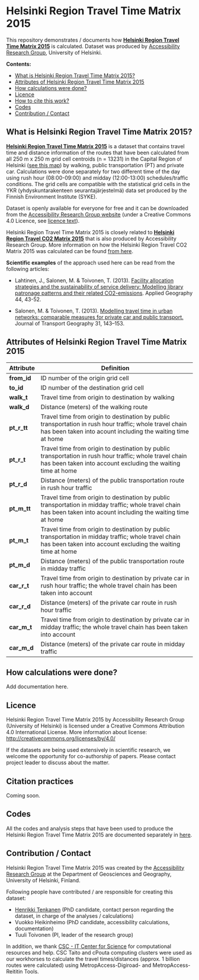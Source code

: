 # Helsinki Region Travel Time Matrix 2015
This repository demonstrates / documents how __[Helsinki Region Travel Time Matrix 2015](http://blogs.helsinki.fi/accessibility/helsinki-region-travel-time-matrix-2015/)__ is calculated. 
Dataset was produced by [Accessibility Research Group](http://www.helsinki.fi/science/accessibility), University of Helsinki.

__Contents:__

- [What is Helsinki Region Travel Time Matrix 2015?](#what-is)
- [Attributes of Helsinki Region Travel Time Matrix 2015](#attributes)
- [How calculations were done?](#calculations)
- [Licence](#license)
- [How to cite this work?](#how-to-cite)
- [Codes](#codes)
- [Contribution / Contact](#contact)

## <a name="what-is"></a>What is Helsinki Region Travel Time Matrix 2015?
 
[__Helsinki Region Travel Time Matrix 2015__](http://www.helsinki.fi/science/accessibility/data) is a dataset that contains travel time and distance information of the routes
that have been calculated from all 250 m x 250 m grid cell centroids (n = 13231) in the Capital Region of Helsinki 
([see this map](http://www.helsinki.fi/science/accessibility/tools/YKR/YKR_Identifier.html)) by walking, public transportation (PT) and private car. 
Calculations were done separately for two different time of the day using rush hour (08:00-09:00) and midday (12:00-13:00) schedules/traffic conditions. 
The grid cells are compatible with the statistical grid cells in the YKR (yhdyskuntarakenteen seurantajärjestelmä) data set produced by the Finnish Environment Institute (SYKE). 
   
Dataset is openly available for everyone for free and it can be downloaded from the [Accessibility Research Group website](http://www.helsinki.fi/science/accessibility/data) (under a Creative Commons 4.0 Licence, see [licence text](#license)).

Helsinki Region Travel Time Matrix 2015 is closely related to __[Helsinki Region Travel CO2 Matrix 2015](http://www.helsinki.fi/science/accessibility/data/)__ 
that is also produced by Accessibility Research Group. 
More information on how the Helsinki Region Travel CO2 Matrix 2015 was calculated can be found [from here](https://github.com/AccessibilityRG/HelsinkiRegionTravelCO2Matrix2015). 
 
__Scientific examples__ of the approach used here can be read from the following articles:

- Lahtinen, J., Salonen, M. & Toivonen, T. (2013). [Facility allocation strategies and the sustainability of service delivery: 
Modelling library patronage patterns and their related CO2-emissions](http://www.sciencedirect.com/science/article/pii/S014362281300163X). Applied Geography 44, 43-52.

- Salonen, M. & Toivonen, T. (2013). [Modelling travel time in urban networks: comparable measures for private car and public transport.](http://www.sciencedirect.com/science/article/pii/S096669231300121X) Journal of Transport Geography 31, 143–153.

## <a name="attributes"></a>Attributes of Helsinki Region Travel Time Matrix 2015

| Attribute | Definition |
| --------- | ---------- | 
| __from_id__   | ID number of the origin grid cell |
| __to_id__     | ID number of the destination grid cell |
| __walk_t__    | Travel time from origin to destination by walking | 
| __walk_d__    | Distance (meters) of the walking route | 
| __pt_r_tt__   | Travel time from origin to destination by public transportation in rush hour traffic; whole travel chain has been taken into acount including the waiting time at home | 
| __pt_r_t__    | Travel time from origin to destination by public transportation in rush hour traffic; whole travel chain has been taken into account excluding the waiting time at home | 
| __pt_r_d__    | Distance (meters) of the public transportation route in rush hour traffic |
| __pt_m_tt__   | Travel time from origin to destination by public transportation in midday traffic; whole travel chain has been taken into acount including the waiting time at home |
| __pt_m_t__    | Travel time from origin to destination by public transportation in midday traffic; whole travel chain has been taken into account excluding the waiting time at home | 
| __pt_m_d__    | Distance (meters) of the public transportation route in midday traffic |
| __car_r_t__   | Travel time from origin to destination by private car in rush hour traffic; the whole travel chain has been taken into account |
| __car_r_d__   | Distance (meters) of the private car route in rush hour traffic |
| __car_m_t__   | Travel time from origin to destination by private car in midday traffic; the whole travel chain has been taken into account |
| __car_m_d__   | Distance (meters) of the private car route in midday traffic |

 
## <a name="calculations"></a>How calculations were done?

Add documentation here.    

## <a name="license"></a>Licence

Helsinki Region Travel Time Matrix 2015 by Accessibility Research Group (University of Helsinki) is licensed under a Creative Commons Attribution 4.0 International License. 
More information about license: http://creativecommons.org/licenses/by/4.0/

If the datasets are being used extensively in scientific research, we welcome the opportunity for co-authorship of papers. Please contact project leader to discuss about the matter.

## <a name="how-to-cite"></a>Citation practices

Coming soon.

## <a name="codes"></a>Codes

All the codes and analysis steps that have been used to produce the Helsinki Region Travel Time Matrix 2015 are documented separately in [here](codes/README.md). 

## <a name="contact"></a>Contribution / Contact
Helsinki Region Travel Time Matrix 2015 was created by the [Accessibility Research Group](http://www.helsinki.fi/science/accessibility) 
at the Department of Geosciences and Geography, University of Helsinki, Finland.
 
Following people have contributed / are responsible for creating this dataset:

 - [Henrikki Tenkanen](http://blogs.helsinki.fi/accessibility/people_and_contact/) (PhD candidate, contact person regarding the dataset, in charge of the analyses / calculations)
 - Vuokko Heikinheimo (PhD candidate, accessibility calculations, documentation)
 - Tuuli Toivonen (PI, leader of the research group)
 
In addition, we thank [CSC - IT Center for Science](https://www.csc.fi/) for computational resources and help. 
CSC Taito and cPouta computing clusters were used as our workhorses to calculate the travel times/distances (approx. 1 billion routes were calculated) 
using MetropAccess-Digiroad- and MetropAccess-Reititin Tools.   